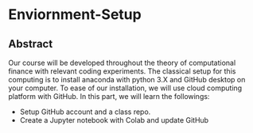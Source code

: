 # Enviornment-Setup

## Abstract

Our course will be developed throughout the theory of computational finance with relevant coding experiments. The classical setup for this computing is to install anaconda with python 3.X and GitHub desktop on your computer. To ease of our installation, we will use cloud computing platform with GitHub. In this part, we will learn the followings:

- Setup GitHub account and a class repo.
- Create a Jupyter notebook with Colab and update GitHub
